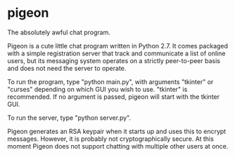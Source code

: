# pigeon

The absolutely awful chat program.

Pigeon is a cute little chat program written in Python 2.7. It comes packaged with a simple registration server that track and communicate a list of online users, but its messaging system operates on a strictly peer-to-peer basis and does not need the server to operate.

To run the program, type "python main.py", with arguments "tkinter" or "curses" depending on which GUI you wish to use. "tkinter" is recommended. If no argument is passed, pigeon will start with the tkinter GUI.

To run the server, type "python server.py".

Pigeon generates an RSA keypair when it starts up and uses this to encrypt messages. However, it is probably not cryptographically secure. At this moment Pigeon does not support chatting with multiple other users at once. 
